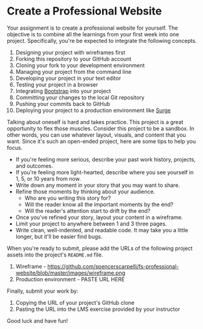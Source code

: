 # Create a Professional Website

Your assignment is to create a professional website for yourself. The objective is to combine all the learnings from your first week into one project. Specifically, you're be expected to integrate the following concepts.

1. Designing your project with wireframes first
1. Forking this repository to your GitHub account
1. Cloning your fork to your development environment
1. Managing your project from the command line
1. Developing your project in your text editor
1. Testing your project in a browser
1. Integrating [Bootstrap][Bootstrap] into your project
1. Committing your changes to the local Git repository
1. Pushing your commits back to GitHub
1. Deploying your project to a production environment like [Surge][Surge]

Talking about oneself is hard and takes practice. This project is a great opportunity to flex those muscles. Consider this project to be a sandbox. In other words, you can use whatever layout, visuals, and content that you want. Since it's such an open-ended project, here are some tips to help you focus.

- If you're feeling more serious, describe your past work history, projects, and outcomes.
- If you're feeling more light-hearted, describe where you see yourself in 1, 5, or 10 years from now.
- Write down any moment in your story that you may want to share.
- Refine those moments by thinking about your audience.
  - Who are you writing this story for?
  - Will the reader know all the important moments by the end?
  - Will the reader's attention start to drift by the end?
- Once you've refined your story, layout your content in a wireframe.
- Limit your project to anywhere between 1 and 3 three pages.
- Write clean, well-indented, and readable code. It may take you a little longer, but it'll be easier find bugs.

When you're ready to submit, please add the URLs of the following project assets into the project's `README.md` file.

1. Wireframe - https://github.com/spencerscarpelli/fs-professional-website/blob/master/images/wireframe.png
1. Production environment - PASTE URL HERE

Finally, submit your work by:

1. Copying the URL of your project's GitHub clone
1. Pasting the URL into the LMS exercise provided by your instructor

Good luck and have fun!

[Bootstrap]: http://getbootstrap.com/getting-started/
[Surge]: http://surge.sh/help/getting-started-with-surge
